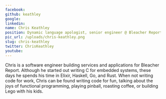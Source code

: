 ```yaml
---
facebook: 
github: keathley
google: 
linkedin: 
name: Chris Keathley
position: Dynamic language apologist, senior engineer @ Bleacher Report
pic_url: /uploads/chris-keathley.png
slug: chris-keathley
twitter: ChrisKeathley
youtube: 
---
```

<p>Chris is a software engineer building services and applications for Bleacher Report. Although he started out writing C for embedded systems, these days he spends his time in Elixir, Haskell, Go, and Rust. When not writing code for work, Chris can be found writing code for fun, talking about the joys of functional programming, playing pinball, roasting coffee, or building Lego with his kids.</p>
